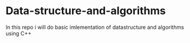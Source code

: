 # Data-structure-and-algorithms
In this repo i will do basic imlementation of datastructure and algorithms using C++
